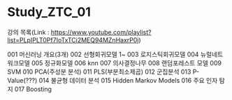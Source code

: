 # Study_ZTC_01

강의 목록(Link : https://www.youtube.com/playlist?list=PLpIPLT0Pf7IoTxTCi2MEQ94MZnHaxrP0j)

001 머신러닝 개요(3개)
002 선형회귀모델 1~
003 로지스틱회귀모델
004 뉴럴네트워크모델
005 정규화모델
006 knn
007 의사결정나무
008 랜덤포레스트 모델
009 SVM
010 PCA(주성분 분석)
011 PLS(부분최소제곱)
012 군집분석
013 P-Value(???)
014 불균형 데이터 분석
015 Hidden Markov Models
016 주요 인자 탐지
017 Boosting

